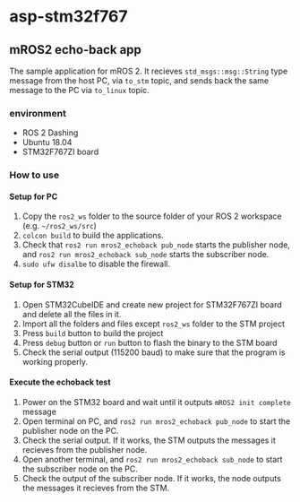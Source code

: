 # asp-stm32f767

## mROS2 echo-back app

The sample application for mROS 2.
It recieves `std_msgs::msg::String` type message from the host PC, via `to_stm` topic, and sends back the same message to the PC via `to_linux` topic.

### environment
* ROS 2 Dashing
* Ubuntu 18.04
* STM32F767ZI board

### How to use
#### Setup for PC
1. Copy the `ros2_ws` folder to the source folder of your ROS 2 workspace  
   (e.g. `~/ros2_ws/src`)
1. `colcon build` to build the applications.
2. Check that `ros2 run mros2_echoback pub_node` starts the publisher node, and `ros2 run mros2_echoback sub_node` starts the subscriber node.
3. `sudo ufw disalbe` to disable the firewall.

#### Setup for STM32
1. Open STM32CubeIDE and create new project for STM32F767ZI board and delete all the files in it.
1. Import all the folders and files except `ros2_ws` folder to the STM project
2. Press `build` button to build the project
3. Press `debug` button or `run` button to flash the binary to the STM board
4. Check the serial output (115200 baud) to make sure that the program is working properly.

#### Execute the echoback test
1. Power on the STM32 board and wait until it outputs `mROS2 init complete` message
2. Open terminal on PC, and `ros2 run mros2_echoback pub_node` to start the publisher node on the PC.
3. Check the serial output. If it works, the STM outputs the messages it recieves from the publisher node.
4. Open another terminal, and `ros2 run mros2_echoback sub_node` to start the subscriber node on the PC.
5. Check the output of the subscriber node. If it works, the node outputs the messages it recieves from the STM.